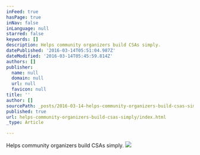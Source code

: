 ```yaml
---
inFeed: true
hasPage: true
inNav: false
inLanguage: null
starred: false
keywords: []
description: Helps community organizers build CSAs simply.
datePublished: '2016-03-14T05:51:04.987Z'
dateModified: '2016-03-14T05:45:59.814Z'
authors: []
publisher:
  name: null
  domain: null
  url: null
  favicon: null
title: ''
author: []
sourcePath: _posts/2016-03-14-helps-community-organizers-build-csas-simply.md
published: true
url: helps-community-organizers-build-csas-simply/index.html
_type: Article

---
```

Helps community organizers build CSAs simply.
![](https://the-grid-user-content.s3-us-west-2.amazonaws.com/a3ee2846-493a-48df-b074-f582c9e7bcd3.jpg)